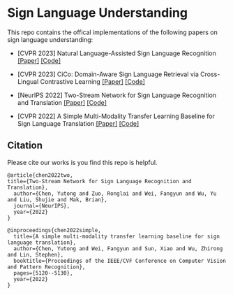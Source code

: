# Sign Language Understanding

This repo contains the offical implementations of the following papers on sign language understanding:

- [CVPR 2023] Natural Language-Assisted Sign Language Recognition [[Paper]](TBD) [[Code]](TBD)

- [CVPR 2023] CiCo: Domain-Aware Sign Language Retrieval via Cross-Lingual Contrastive Learning [[Paper]](TBD) [[Code]](TBD)

- [NeurIPS 2022] Two-Stream Network for Sign Language Recognition and Translation [[Paper]](https://arxiv.org/abs/2211.01367) [[Code]](TBD)

- [CVPR 2022] A Simple Multi-Modality Transfer Learning Baseline for Sign Language Translation [[Paper]](https://arxiv.org/abs/2203.04287) [[Code]](TBD)

## Citation
Please cite our works is you find this repo is helpful.
```
@article{chen2022two,
title={Two-Stream Network for Sign Language Recognition and Translation},
  author={Chen, Yutong and Zuo, Ronglai and Wei, Fangyun and Wu, Yu and Liu, Shujie and Mak, Brian},
  journal={NeurIPS},
  year={2022}
}

@inproceedings{chen2022simple,
  title={A simple multi-modality transfer learning baseline for sign language translation},
  author={Chen, Yutong and Wei, Fangyun and Sun, Xiao and Wu, Zhirong and Lin, Stephen},
  booktitle={Proceedings of the IEEE/CVF Conference on Computer Vision and Pattern Recognition},
  pages={5120--5130},
  year={2022}
}
```
